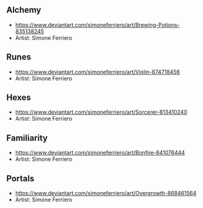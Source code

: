 ## Alchemy
- https://www.deviantart.com/simoneferriero/art/Brewing-Potions-835138245
- Artist: Simone Ferriero

## Runes
- https://www.deviantart.com/simoneferriero/art/Violin-874718456
- Artist: Simone Ferriero

## Hexes
- https://www.deviantart.com/simoneferriero/art/Sorcerer-813410240
- Artist: Simone Ferriero

## Familiarity
- https://www.deviantart.com/simoneferriero/art/Bonfire-841076444
- Artist: Simone Ferriero

## Portals
- https://www.deviantart.com/simoneferriero/art/Overgrowth-868461564
- Artist: Simone Ferriero
